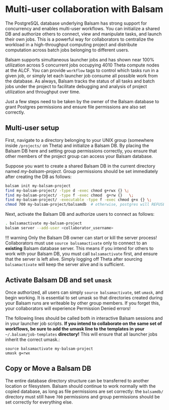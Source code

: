 Multi-user collaboration with Balsam
====================================

The PostgreSQL database underlying Balsam has strong support for
concurrency and enables multi-user workflows. You can initialize a
shared DB and authorize others to connect, view and manipulate tasks,
and launch their own jobs. This is a powerful way for collaborators to
centralize the workload in a high-throughput computing project and
distribute computation across batch jobs belonging to different users.

Balsam supports simultaneous launcher jobs and has shown near 100%
utilization across 5 concurrent jobs occupying 4010 Theta compute nodes
at the ALCF. You can provide `workflow` tags to control
which tasks run in a given job, or simply let each launcher job consume
all possible work from the database. As always, Balsam tracks the status
of all tasks and batch jobs under the project to facilitate debugging
and analysis of project utilization and throughput over time.

Just a few steps need to be taken by the owner of the Balsam database to
grant Postgres permissions and ensure file permissions are also set
correctly.

Multi-user setup
----------------

First, navigate to a directory belonging to your UNIX group (somewhere
inside `/projects/` on Theta) and initialize a Balsam DB. By
placing the Balsam DB here and setting group permissions correctly, you
ensure that other members of the project group can access your Balsam
database.

Suppose you want to create a shared Balsam DB in the current directory
named *my-balsam-project*. Group permissions should be set immediately
after creating the DB as follows:

```bash
balsam init my-balsam-project
find my-balsam-project/ -type d -exec chmod g+rwx {} \;
find my-balsam-project/ -type f -exec chmod  g+rw {}   \;
find my-balsam-project/ -executable -type f -exec chmod g+x {} \;
chmod 700 my-balsam-project/balsamdb  # otherwise, postgres will REFUSE to start !!
```

Next, activate the Balsam DB and authorize users to connect as follows:

```bash
. balsamactivate my-balsam-project
balsam server --add-user <collaborator_username>
```

!!! warning
    Only the Balsam DB owner can start or kill the server process!
    Collaborators must use `source balsamactivate` only to connect to an
    **existing** Balsam database server. This means if you intend for others
    to work with your Balsam DB, you must call `balsamactivate` first, and
    ensure that the server is left alive. Simply logging off Theta after
    sourcing `balsamactivate` will keep the server alive and is sufficient.

Activate Balsam DB and set `umask`
----------------------------------------------

Once authorized, all users can simply `source balsamactivate`, set `umask`,
and begin working. It is essential to set umask so that directories created
during your Balsam runs are writeable by other group members. If you forget
this, your collaborators will experience Permission Denied errors!

The following lines should be called both in interactive Balsam sessions
and in your launcher job scripts. **If you intend to collaborate on the
same set of workflows, be sure to add the umask line to the templates in your**
`~/.balsam/job-templates` **directory!** This will ensure
that all launcher jobs inherit the correct umask.:

    source balsamactivate my-balsam-project
    umask g=rwx

Copy or Move a Balsam DB
------------------------

The entire database directory structure can be transferred to another
location or filesystem. Balsam should continue to work normally with the
copied database, as long as file permissions are set correctly: the
`balsamdb/` directory must still have `700` permissions and
group permissions should be set correctly for everything else.
